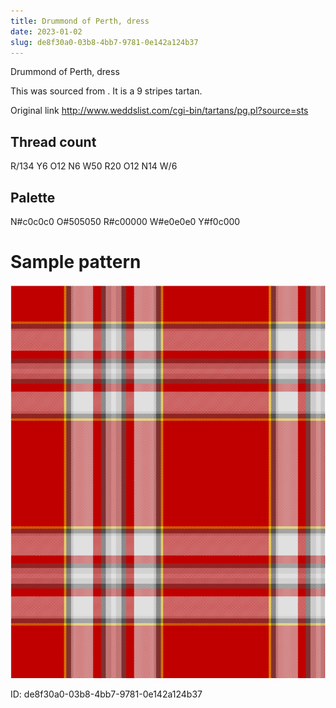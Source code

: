 ```yaml
---
title: Drummond of Perth, dress
date: 2023-01-02
slug: de8f30a0-03b8-4bb7-9781-0e142a124b37
---
```

Drummond of Perth, dress

This was sourced from <no value>.  It is a 9 stripes tartan.

Original link http://www.weddslist.com/cgi-bin/tartans/pg.pl?source=sts

## Thread count
R/134 Y6 O12 N6 W50 R20 O12 N14 W/6

## Palette
N#c0c0c0 O#505050 R#c00000 W#e0e0e0 Y#f0c000

# Sample pattern

![Tartan detail](tartan.png "R/134 Y6 O12 N6 W50 R20 O12 N14 W/6 tartan")

ID: de8f30a0-03b8-4bb7-9781-0e142a124b37